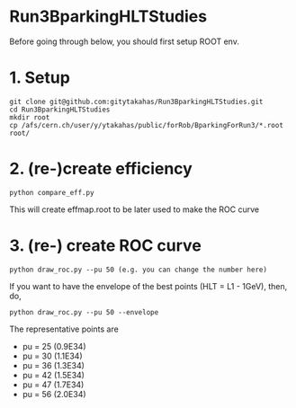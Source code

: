 # Run3BparkingHLTStudies

Before going through below, you should first setup ROOT env. 

# 1. Setup

```
git clone git@github.com:gitytakahas/Run3BparkingHLTStudies.git
cd Run3BparkingHLTStudies
mkdir root 
cp /afs/cern.ch/user/y/ytakahas/public/forRob/BparkingForRun3/*.root root/
```

# 2. (re-)create efficiency 

```
python compare_eff.py 
```

This will create effmap.root to be later used to make the ROC curve 


# 3. (re-) create ROC curve 

```
python draw_roc.py --pu 50 (e.g. you can change the number here)
```

If you want to have the envelope of the best points (HLT = L1 - 1GeV), then, do, 

```
python draw_roc.py --pu 50 --envelope 
```

The representative points are 
   * pu = 25 (0.9E34)
   * pu = 30 (1.1E34)
   * pu = 36 (1.3E34)
   * pu = 42 (1.5E34)
   * pu = 47 (1.7E34)
   * pu = 56 (2.0E34)
   
   
   

